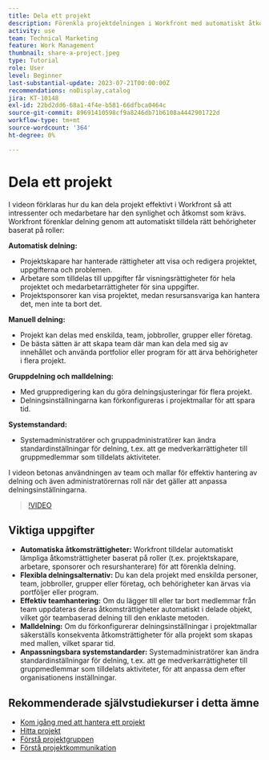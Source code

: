 ```yaml
---
title: Dela ett projekt
description: Förenkla projektdelningen i Workfront med automatiskt åtkomsträttigheter, flexibla alternativ, teambaserad hantering, malldelning och anpassningsbara systemstandarder för smidigt samarbete.
activity: use
team: Technical Marketing
feature: Work Management
thumbnail: share-a-project.jpeg
type: Tutorial
role: User
level: Beginner
last-substantial-update: 2023-07-21T00:00:00Z
recommendations: noDisplay,catalog
jira: KT-10148
exl-id: 22bd2dd6-68a1-4f4e-b581-66dfbca0464c
source-git-commit: 89691410598cf9a8246db71b6108a4442901722d
workflow-type: tm+mt
source-wordcount: '364'
ht-degree: 0%

---
```


# Dela ett projekt

I videon förklaras hur du kan dela projekt effektivt i Workfront så att intressenter och medarbetare har den synlighet och åtkomst som krävs. &#x200B; Workfront förenklar delning genom att automatiskt tilldela rätt behörigheter baserat på roller:

**Automatisk delning:**
* Projektskapare har hanterade rättigheter att visa och redigera projektet, uppgifterna och problemen. &#x200B;
* Arbetare som tilldelas till uppgifter får visningsrättigheter för hela projektet och medarbetarrättigheter för sina uppgifter. &#x200B;
* Projektsponsorer kan visa projektet, medan resursansvariga kan hantera det, men inte ta bort det. &#x200B;

**Manuell delning:**
* Projekt kan delas med enskilda, team, jobbroller, grupper eller företag. &#x200B;
* De bästa sätten är att skapa team där man kan dela med sig av innehållet och använda portfolior eller program för att ärva behörigheter i flera projekt. &#x200B;

**Gruppdelning och malldelning:**
* Med gruppredigering kan du göra delningsjusteringar för flera projekt. &#x200B;
* Delningsinställningarna kan förkonfigureras i projektmallar för att spara tid. &#x200B;

**Systemstandard:**
* Systemadministratörer och gruppadministratörer kan ändra standardinställningar för delning, t.ex. att ge medverkarrättigheter till gruppmedlemmar som tilldelats aktiviteter. &#x200B;

I videon betonas användningen av team och mallar för effektiv hantering av delning och även administratörernas roll när det gäller att anpassa delningsinställningarna. &#x200B;

>[!VIDEO](https://video.tv.adobe.com/v/3418904/?quality=12&learn=on&enablevpops)

## Viktiga uppgifter

* **Automatiska åtkomsträttigheter:** Workfront tilldelar automatiskt lämpliga åtkomsträttigheter baserat på roller (t.ex. projektskapare, arbetare, sponsorer och resurshanterare) för att förenkla delning. &#x200B;
* **Flexibla delningsalternativ:** Du kan dela projekt med enskilda personer, team, jobbroller, grupper eller företag, och behörigheter kan ärvas via portföljer eller program. &#x200B;
* **Effektiv teamhantering:** Om du lägger till eller tar bort medlemmar från team uppdateras deras åtkomsträttigheter automatiskt i delade objekt, vilket gör teambaserad delning till den enklaste metoden. &#x200B;
* **Malldelning:** Om du förkonfigurerar delningsinställningar i projektmallar säkerställs konsekventa åtkomsträttigheter för alla projekt som skapas med mallen, vilket sparar tid. &#x200B;
* **Anpassningsbara systemstandarder:** Systemadministratörer kan ändra standardinställningar för delning, t.ex. att ge medverkarrättigheter till gruppmedlemmar som tilldelats aktiviteter, för att anpassa dem efter organisationens inställningar. &#x200B;


## Rekommenderade självstudiekurser i detta ämne

* [Kom igång med att hantera ett projekt](/help/manage-work/projects/getting-started-manage-a-project.md)
* [Hitta projekt](/help/manage-work/projects/find-projects.md)
* [Förstå projektgruppen](/help/manage-work/projects/understand-the-project-team.md)
* [Förstå projektkommunikation](/help/manage-work/projects/understand-project-communication.md)

